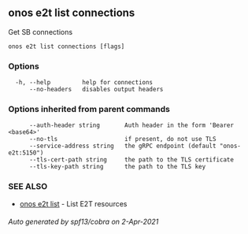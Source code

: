 ## onos e2t list connections

Get SB connections

```
onos e2t list connections [flags]
```

### Options

```
  -h, --help         help for connections
      --no-headers   disables output headers
```

### Options inherited from parent commands

```
      --auth-header string       Auth header in the form 'Bearer <base64>'
      --no-tls                   if present, do not use TLS
      --service-address string   the gRPC endpoint (default "onos-e2t:5150")
      --tls-cert-path string     the path to the TLS certificate
      --tls-key-path string      the path to the TLS key
```

### SEE ALSO

* [onos e2t list](onos_e2t_list.md)	 - List E2T resources

###### Auto generated by spf13/cobra on 2-Apr-2021

